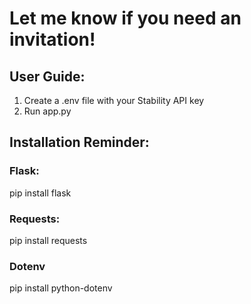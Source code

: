 # Let me know if you need an invitation!

## User Guide:
1. Create a .env file with your Stability API key
2. Run app.py

## Installation Reminder:
### Flask:
pip install flask
### Requests:
pip install requests
### Dotenv
pip install python-dotenv